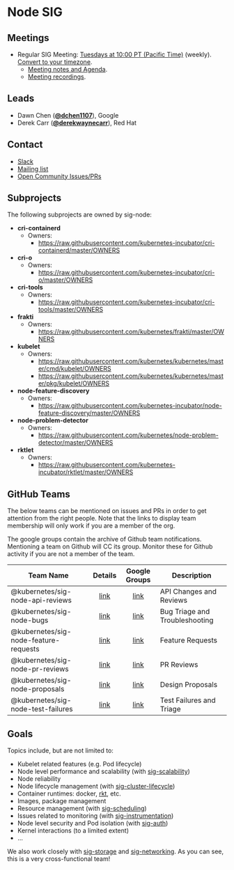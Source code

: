 <!---
This is an autogenerated file!

Please do not edit this file directly, but instead make changes to the
sigs.yaml file in the project root.

To understand how this file is generated, see https://git.k8s.io/community/generator/README.md
-->
# Node SIG


## Meetings
* Regular SIG Meeting: [Tuesdays at 10:00 PT (Pacific Time)](https://zoom.us/j/4799874685) (weekly). [Convert to your timezone](http://www.thetimezoneconverter.com/?t=10:00&tz=PT%20%28Pacific%20Time%29).
  * [Meeting notes and Agenda](https://docs.google.com/document/d/1Ne57gvidMEWXR70OxxnRkYquAoMpt56o75oZtg-OeBg/edit?usp=sharing).
  * [Meeting recordings](https://www.youtube.com/watch?v=FbKOI9-x9hI&list=PL69nYSiGNLP1wJPj5DYWXjiArF-MJ5fNG).

## Leads
* Dawn Chen (**[@dchen1107](https://github.com/dchen1107)**), Google
* Derek Carr (**[@derekwaynecarr](https://github.com/derekwaynecarr)**), Red Hat

## Contact
* [Slack](https://kubernetes.slack.com/messages/sig-node)
* [Mailing list](https://groups.google.com/forum/#!forum/kubernetes-sig-node)
* [Open Community Issues/PRs](https://github.com/kubernetes/community/labels/sig%2Fnode)

## Subprojects

The following subprojects are owned by sig-node:
- **cri-containerd**
  - Owners:
    - https://raw.githubusercontent.com/kubernetes-incubator/cri-containerd/master/OWNERS
- **cri-o**
  - Owners:
    - https://raw.githubusercontent.com/kubernetes-incubator/cri-o/master/OWNERS
- **cri-tools**
  - Owners:
    - https://raw.githubusercontent.com/kubernetes-incubator/cri-tools/master/OWNERS
- **frakti**
  - Owners:
    - https://raw.githubusercontent.com/kubernetes/frakti/master/OWNERS
- **kubelet**
  - Owners:
    - https://raw.githubusercontent.com/kubernetes/kubernetes/master/cmd/kubelet/OWNERS
    - https://raw.githubusercontent.com/kubernetes/kubernetes/master/pkg/kubelet/OWNERS
- **node-feature-discovery**
  - Owners:
    - https://raw.githubusercontent.com/kubernetes-incubator/node-feature-discovery/master/OWNERS
- **node-problem-detector**
  - Owners:
    - https://raw.githubusercontent.com/kubernetes/node-problem-detector/master/OWNERS
- **rktlet**
  - Owners:
    - https://raw.githubusercontent.com/kubernetes-incubator/rktlet/master/OWNERS

## GitHub Teams

The below teams can be mentioned on issues and PRs in order to get attention from the right people.
Note that the links to display team membership will only work if you are a member of the org.

The google groups contain the archive of Github team notifications.
Mentioning a team on Github will CC its group.
Monitor these for Github activity if you are not a member of the team.

| Team Name | Details | Google Groups | Description |
| --------- |:-------:|:-------------:|  ----------- |
| @kubernetes/sig-node-api-reviews | [link](https://github.com/orgs/kubernetes/teams/sig-node-api-reviews) | [link](https://groups.google.com/forum/#!forum/kubernetes-sig-node-api-reviews) | API Changes and Reviews |
| @kubernetes/sig-node-bugs | [link](https://github.com/orgs/kubernetes/teams/sig-node-bugs) | [link](https://groups.google.com/forum/#!forum/kubernetes-sig-node-bugs) | Bug Triage and Troubleshooting |
| @kubernetes/sig-node-feature-requests | [link](https://github.com/orgs/kubernetes/teams/sig-node-feature-requests) | [link](https://groups.google.com/forum/#!forum/kubernetes-sig-node-feature-requests) | Feature Requests |
| @kubernetes/sig-node-pr-reviews | [link](https://github.com/orgs/kubernetes/teams/sig-node-pr-reviews) | [link](https://groups.google.com/forum/#!forum/kubernetes-sig-node-pr-reviews) | PR Reviews |
| @kubernetes/sig-node-proposals | [link](https://github.com/orgs/kubernetes/teams/sig-node-proposals) | [link](https://groups.google.com/forum/#!forum/kubernetes-sig-node-proposals) | Design Proposals |
| @kubernetes/sig-node-test-failures | [link](https://github.com/orgs/kubernetes/teams/sig-node-test-failures) | [link](https://groups.google.com/forum/#!forum/kubernetes-sig-node-test-failures) | Test Failures and Triage |

<!-- BEGIN CUSTOM CONTENT -->
## Goals

Topics include, but are not limited to:

* Kubelet related features (e.g. Pod lifecycle)
* Node level performance and scalability (with [sig-scalability](../sig-scalability))
* Node reliability
* Node lifecycle management (with [sig-cluster-lifecycle](../sig-cluster-lifecycle))
* Container runtimes: docker, [rkt](../sig-rktnetes), etc.
* Images, package management
* Resource management (with [sig-scheduling](../sig-scheduling))
* Issues related to monitoring (with [sig-instrumentation](../sig-instrumentation))
* Node level security and Pod isolation (with [sig-auth](../sig-auth))
* Kernel interactions (to a limited extent)
* ...

We also work closely with [sig-storage](../sig-storage) and [sig-networking](../sig-networking). As you can see, this is a very cross-functional team!
<!-- END CUSTOM CONTENT -->
